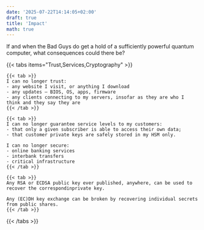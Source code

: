 ```yaml
---
date: '2025-07-22T14:14:05+02:00'
draft: true
title: 'Impact'
math: true
---
```


If and when the Bad Guys do get a hold of a sufficiently powerful quantum computer, what consequences could there be?

{{< tabs items="Trust,Services,Cryptography" >}}

    {{< tab >}}
    I can no longer trust:
    - any website I visit, or anything I download
    - any updates – BIOS, OS, apps, firmware
    - any clients connecting to my servers, insofar as they are who I think and they say they are
    {{< /tab >}}

    {{< tab >}}
    I can no longer guarantee service levels to my customers:
    - that only a given subscriber is able to access their own data;
    - that customer private keys are safely stored in my HSM only.

    I can no longer secure:
    - online banking services
    - interbank transfers
    - critical infrastructure
    {{< /tab >}}

    {{< tab >}}
    Any RSA or ECDSA public key ever published, anywhere, can be used to recover the correspondinprivate key.
    
    Any (EC)DH key exchange can be broken by recovering individual secrets from public shares.
    {{< /tab >}}

{{< /tabs >}}